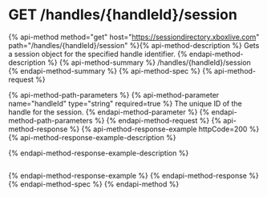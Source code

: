 # GET /handles/{handleId}/session

{% api-method method="get" host="https://sessiondirectory.xboxlive.com" path="/handles/{handleId}/session" %}{% api-method-description %}
Gets a session object for the specified handle identifier.
{% endapi-method-description %}
{% api-method-summary %}
/handles/{handleId}/session
{% endapi-method-summary %}
{% api-method-spec %}
{% api-method-request %}

{% api-method-path-parameters %}
{% api-method-parameter name="handleId" type="string" required=true %}
The unique ID of the handle for the session.
{% endapi-method-parameter %}
{% endapi-method-path-parameters %}
{% endapi-method-request %}
{% api-method-response %}
{% api-method-response-example httpCode=200 %}
{% api-method-response-example-description %}

{% endapi-method-response-example-description %}

```text
```
{% endapi-method-response-example %}
{% endapi-method-response %}
{% endapi-method-spec %}
{% endapi-method %}
